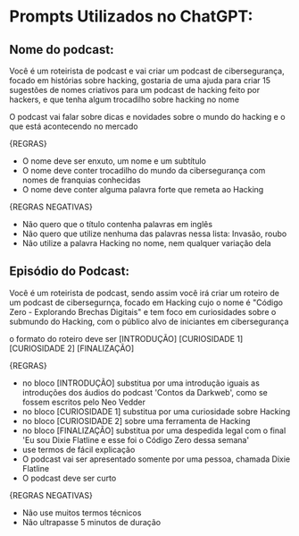 # Prompts Utilizados no ChatGPT:


## Nome do podcast:
Você é um roteirista de podcast e vai criar um podcast de cibersegurança, focado em histórias sobre hacking, gostaria de uma ajuda para criar 15 sugestões de nomes criativos para um podcast de hacking feito por hackers, e que tenha algum trocadilho sobre hacking no nome

O podcast vai falar sobre dicas e novidades sobre o mundo do hacking e o que está acontecendo no mercado

{REGRAS}

- O nome deve ser enxuto, um nome e um subtítulo
- O nome deve conter trocadilho do mundo da cibersegurança com nomes de franquias conhecidas
- O nome deve conter alguma palavra forte que remeta ao Hacking

{REGRAS NEGATIVAS}

- Não quero que o título contenha palavras em inglês
- Não quero que utilize nenhuma das palavras nessa lista: Invasão, roubo
- Não utilize a palavra Hacking no nome, nem qualquer variação dela


## Episódio do Podcast:
Você é um roteirista de podcast, sendo assim você irá criar um  roteiro de um podcast de cibersegurnça, focado em Hacking cujo o nome é "Código Zero - Explorando Brechas Digitais" e tem foco em curiosidades sobre o submundo do Hacking,  com o público alvo de iniciantes em cibersegurança

o formato do roteiro deve ser
[INTRODUÇÃO]
[CURIOSIDADE 1]
[CURIOSIDADE 2]
[FINALIZAÇÃO]

{REGRAS}

- no bloco [INTRODUÇÃO] substitua por uma introdução iguais as introduções dos áudios do podcast 'Contos da Darkweb', como se fossem escritos pelo Neo Vedder
- no bloco [CURIOSIDADE 1] substitua por uma curiosidade sobre Hacking
- no bloco [CURIOSIDADE 2] sobre uma ferramenta de Hacking
- no bloco [FINALIZAÇÃO] substitua por uma despedida legal com o final 'Eu sou Dixie Flatline e esse foi o Código Zero dessa semana'
- use termos de fácil explicação
- O podcast vai ser apresentado somente por uma pessoa, chamada Dixie Flatline
- O podcast deve ser curto

{REGRAS NEGATIVAS}

- Não use muitos termos técnicos
- Não ultrapasse 5 minutos de duração

